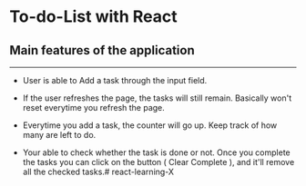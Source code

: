 # To-do-List with React

## Main features of the application

***

* User is able to Add a task through the input field.

* If the user refreshes the page, the tasks will still remain. Basically won't reset everytime you refresh the page.

* Everytime you add a task, the counter will go up. Keep track of how many are left to do.

* Your able to check whether the task is done or not. Once you complete the tasks you can click on the button ( Clear Complete ), and it'll remove all the checked tasks.# react-learning-X
